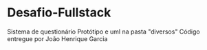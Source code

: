 # Desafio-Fullstack
Sistema de questionário
Protótipo e uml na pasta "diversos"
Código entregue por João Henrique Garcia
